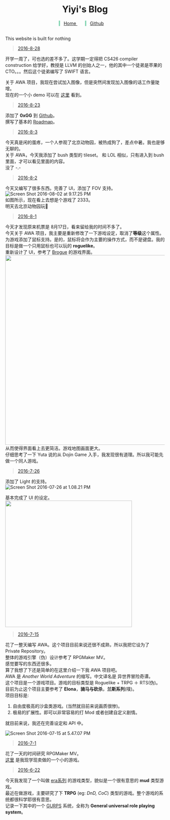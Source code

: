 <style>
  @font-face {
    font-family: Zpix;
    src: url('./font/Zpix.ttf');
  }
  .menu {
    text-align: center;
  }
  .menu span {
    padding: 0 24px 0 12px;
    border-left: 4px solid #85d5b3;
  }
</style>
<center> <h1> Yiyi's Blog </h1> </center>    
<div class="menu">
  <span> <a href="http://shd101wyy.github.io/"> Home </a> </span>
  <span> <a href="https://github.com/shd101wyy"> Github </a> </span>
</div>  <br>

This website is built for nothing    
> [2016-8-28](#2016-8-28)  

开学一周了，可也选的差不多了。这学期一定得把 CS426 compiler construction 给学好，教授是 LLVM 的创始人之一，他的其中一个徒弟是苹果的CTO。。。然后这个徒弟编写了 SWIFT 语言。   

关于 AWA 项目，我现在尝试加入图像，但是突然间发现加入图像的话工作量陡增。  
现在的一个小 demo 可以在 [这里](/AWA/index.html) 看到。  

> [2016-8-23](#2016-8-23)   

添加了 **0xGG** 到 [Github](https://github.com/0xGG)。  
撰写了基本的 [Roadmap](/0xGG/roadmap.html)。       

> [2016-8-3](#2016-8-3)      

今天真是闲的蛋疼，一个人参观了北京动物园，被热成狗了，差点中暑。我也是够无聊的。  
关于 AWA，今天我添加了 bush 类型的 tileset。
和 LOL 相似，只有进入到 bush 里面，才可以看见里面的内容。  
没了 -.-    

> [2016-8-2](#2016-8-2)    

今天又编写了很多东西。完善了 UI，添加了 FOV 支持。  
![Screen Shot 2016-08-02 at 9.17.25 PM](http://ooo.0o0.ooo/2016/08/02/57a09f59a50e7.png)   
如图所示，现在看上去想是个游戏了 2333。  
明天去北京动物园玩🐒   

> [2016-8-1](#2016-8-1)  

今天才发现原来机票是 8月17日，看来留给我的时间不多了。  
今天关于 AWA 项目，我主要是重新修改了一下游戏设定，取消了**等级**这个属性。  
为游戏添加了鼠标支持。是的，鼠标将会作为主要的操作方式，而不是键盘。我的目标是做一个只用鼠标也可以玩的 **roguelike**。  
重新设计了 UI，参考了 [Brogue](https://sites.google.com/site/broguegame/) 的游戏界面。  
<img src="http://ooo.0o0.ooo/2016/08/01/579f67e63dc7e.png" width="600">  
从而使得界面看上去更简洁。游戏地图画面更大。  
仔细思考了一下 Yuta 说的从 Dojin Game 入手，我发现很有道理。所以我可能先做一个同人游戏。

> [2016-7-26](#2016-7-26)    

添加了 Light 的支持。  
![Screen Shot 2016-07-26 at 1.08.21 PM](http://ooo.0o0.ooo/2016/07/26/5796f05e40aad.png)      

基本完成了 UI 的设定。   
<img src="http://ooo.0o0.ooo/2016/07/26/57975e48bd819.png" width=400>
> [2016-7-15](#2016-7-15)  

花了一整天编写 AWA。这个项目目前来说还很不成熟，所以我把它设为了 Private Repository。    
整体的游戏引擎（伪）设计参考了 RPGMaker MV。  
感觉要写的东西还很多。  
算了我想了下还是简单的在这里介绍一下我 AWA 项目吧。  
AWA 是 *Another World Adventure* 的缩写。中文译名是 异世界冒险奇谭。  
这个项目是一个游戏项目。游戏的目标类型是 Roguelike + TRPG ＋ RTS(伪)。  
目前为止这个项目主要参考了 **Elona**，**骑马与砍杀**，**兰斯系列**(噗)。    
项目目标是:
  1. 自由度极高的沙盒类游戏。(当然就目前来说画质很惨)。
  2. 极易的扩展性。即可以非常容易的打 Mod 或者创建自定义剧情。  

就目前来说，我还在完善设定和 API 中。  

![Screen Shot 2016-07-15 at 5.47.07 PM](http://ooo.0o0.ooo/2016/07/15/5788b2996d4e9.png)

> [2016-7-1](#2016-7-1)      

花了一天的时间研究 RPGMaker MV。  
[这里](shd101wyy.github.io/save-sensei-yu) 是我现学现卖做的一个小的游戏。

> [2016-6-22](#2016-6-22)    

今天我发现了一个叫做 [era系列](http://blog.sina.com.cn/s/blog_891c91150102vwh1.html) 的游戏类型，貌似是一个很有意思的 **mud** 类型游戏。  
最近在做游戏，主要研究了下 **TRPG** (eg: *DnD, CoC*) 类型的游戏。整个游戏的系统都很科学耶很有意思。  
记录一下其中的一个 [GURPS](www.sjgames.com/gurps/lite/) 系统，全称为 **General universal role playing system**。
